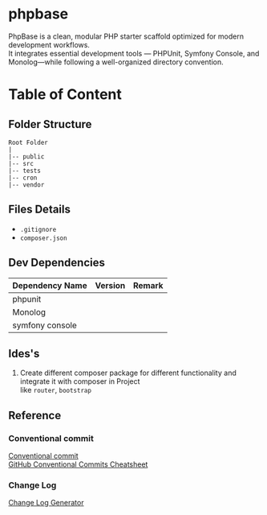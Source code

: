# phpbase
PhpBase is a clean, modular PHP starter scaffold optimized for modern development workflows.  
It integrates essential development tools — 
PHPUnit, Symfony Console, and Monolog—while following a well-organized directory convention.


# Table of Content

## Folder Structure 
    
    Root Folder
    |
    |-- public
    |-- src
    |-- tests
    |-- cron
    |-- vendor


## Files Details 

  - `.gitignore`
  - `composer.json`
 
## Dev Dependencies  

| Dependency Name | Version | Remark |
|:----------------|:-------:|-------:|
| phpunit         |         |        |
| Monolog         |         |        |
| symfony console |         |        |

## Ides's 

1. Create different composer package for different functionality and integrate it with composer in Project  
    like `router`, `bootstrap`


## Reference

### Conventional commit
[Conventional commit](https://www.conventionalcommits.org/en/v1.0.0/)  
[GitHub Conventional Commits Cheatsheet](https://gist.github.com/qoomon/5dfcdf8eec66a051ecd85625518cfd13)  

### Change Log

[Change Log Generator](https://github.com/conventional-changelog/conventional-changelog)